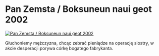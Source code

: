 Pan Zemsta / Boksuneun naui geot 2002 
=============
[![Pan Zemsta / Boksuneun naui geot 2002 ](http://vidos.pl/images/player.gif)](http://vidos.pl/pan-zemsta-boksuneun-naui-geot-2002)

 Głuchoniemy mężczyzna, chcąc zebrać pieniądze na operację siostry, w akcie desperacji porywa córkę bogatego fabrykanta.
